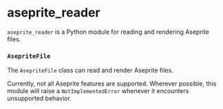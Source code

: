 # aseprite_reader

`aseprite_reader` is a Python module for reading and rendering Aseprite files.

### `AsepriteFile`
The `AsepriteFile` class can read and render Aseprite files.

Currently, not all Aseprite features are supported.
Wherever possible, this module will raise a `NotImplementedError` whenever it encounters unsupported behavior.
